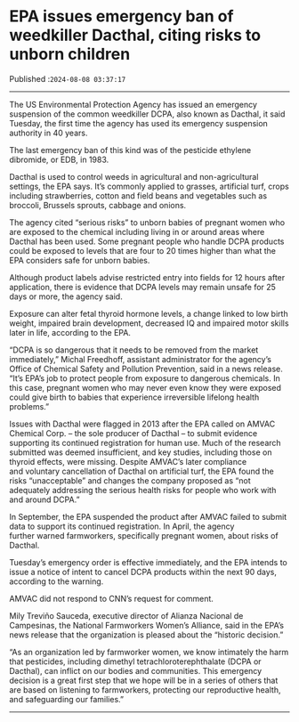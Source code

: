 # EPA issues emergency ban of weedkiller Dacthal, citing risks to unborn children

Published :`2024-08-08 03:37:17`

---

The US Environmental Protection Agency has issued an emergency suspension of the common weedkiller DCPA, also known as Dacthal, it said Tuesday, the first time the agency has used its emergency suspension authority in 40 years.

The last emergency ban of this kind was of the pesticide ethylene dibromide, or EDB, in 1983.

Dacthal is used to control weeds in agricultural and non-agricultural settings, the EPA says. It’s commonly applied to grasses, artificial turf, crops including strawberries, cotton and field beans and vegetables such as broccoli, Brussels sprouts, cabbage and onions.

The agency cited “serious risks” to unborn babies of pregnant women who are exposed to the chemical including living in or around areas where Dacthal has been used. Some pregnant people who handle DCPA products could be exposed to levels that are four to 20 times higher than what the EPA considers safe for unborn babies.

Although product labels advise restricted entry into fields for 12 hours after application, there is evidence that DCPA levels may remain unsafe for 25 days or more, the agency said.

Exposure can alter fetal thyroid hormone levels, a change linked to low birth weight, impaired brain development, decreased IQ and impaired motor skills later in life, according to the EPA.

“DCPA is so dangerous that it needs to be removed from the market immediately,” Michal Freedhoff, assistant administrator for the agency’s Office of Chemical Safety and Pollution Prevention, said in a news release. “It’s EPA’s job to protect people from exposure to dangerous chemicals. In this case, pregnant women who may never even know they were exposed could give birth to babies that experience irreversible lifelong health problems.”

Issues with Dacthal were flagged in 2013 after the EPA called on AMVAC Chemical Corp. – the sole producer of Dacthal – to submit evidence supporting its continued registration for human use. Much of the research submitted was deemed insufficient, and key studies, including those on thyroid effects, were missing. Despite AMVAC’s later compliance and voluntary cancellation of Dacthal on artificial turf, the EPA found the risks “unacceptable” and changes the company proposed as “not adequately addressing the serious health risks for people who work with and around DCPA.”

In September, the EPA suspended the product after AMVAC failed to submit data to support its continued registration. In April, the agency further warned farmworkers, specifically pregnant women, about risks of Dacthal.

Tuesday’s emergency order is effective immediately, and the EPA intends to issue a notice of intent to cancel DCPA products within the next 90 days, according to the warning.

AMVAC did not respond to CNN’s request for comment.

Mily Treviño Sauceda, executive director of Alianza Nacional de Campesinas, the National Farmworkers Women’s Alliance, said in the EPA’s news release that the organization is pleased about the “historic decision.”

“As an organization led by farmworker women, we know intimately the harm that pesticides, including dimethyl tetrachloroterephthalate (DCPA or Dacthal), can inflict on our bodies and communities. This emergency decision is a great first step that we hope will be in a series of others that are based on listening to farmworkers, protecting our reproductive health, and safeguarding our families.”

---


